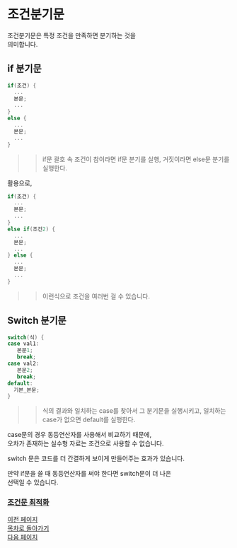 # 조건분기문

조건분기문은 특정 조건을 만족하면 분기하는 것을   
의미합니다.

## if 분기문 
```C
if(조건) {
  ...
  본문;
  ...
}
else {
  ...
  본문;
  ...
}
```
>> if문 괄호 속 조건이 참이라면 if문 분기를 실행, 
>> 거짓이라면 else문 분기를 실행한다.

활용으로,
```C
if(조건) {
  ...
  본문;
  ...
}
else if(조건2) {
  ...
  본문;
  ...
} else {
  ...
  본문;
  ...
}
```
>> 이런식으로 조건을 여러번 걸 수 있습니다.
## Switch 분기문
```C
switch(식) {
case val1:
   본문1;
   break;
case val2:
   본문2;
   break;
default:
  기본_본문;
}
```
>> 식의 결과와 일치하는 case를 찾아서 그 분기문을 실행시키고,
>> 일치하는 case가 없으면 default를 실행한다.

case문의 경우 동등연산자를 사용해서 비교하기 때문에,   
오차가 존재하는 실수형 자료는 조건으로 사용할 수 없습니다.  

switch 문은 코드를 더 간결하게 보이게 만들어주는 효과가 있습니다.

만약 if문을 쓸 때 동등연산자를 써야 한다면 switch문이 더 나은  
선택일 수 있습니다.


### [조건문 최적화](https://github.com/Nighthom/Files/blob/main/Study/C/lesson/%EC%A1%B0%EA%B1%B4%EB%B6%84%EA%B8%B0%EB%AC%B8/%EC%A1%B0%EA%B1%B4%EB%AC%B8%EC%B5%9C%EC%A0%81%ED%99%94.md)  

[이전 페이지](https://github.com/Nighthom/Files/tree/main/Study/C/lesson/%ED%91%9C%EC%A4%80%20%EC%9E%85%EC%B6%9C%EB%A0%A5)  
[목차로 돌아가기](https://github.com/Nighthom/Files/tree/main/Study/C/lesson/%EA%B8%B0%EB%B3%B8%EC%9D%B4%EB%A1%A0)  
[다음 페이지](https://github.com/Nighthom/Files/tree/main/Study/C/lesson/%EB%B0%98%EB%B3%B5%EB%AC%B8)
